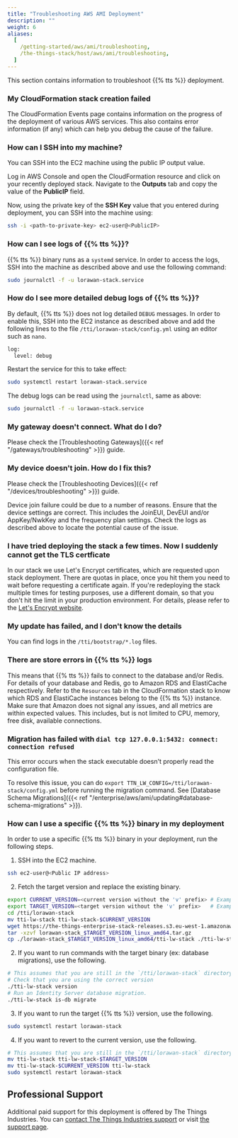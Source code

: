 ```yaml
---
title: "Troubleshooting AWS AMI Deployment"
description: ""
weight: 6
aliases:
  [
    /getting-started/aws/ami/troubleshooting,
    /the-things-stack/host/aws/ami/troubleshooting,
  ]
---
```


<!--
TODO: https://github.com/TheThingsNetwork/lorawan-stack/issues/2714
Move to generic getting started guide once ready.
-->

This section contains information to troubleshoot {{% tts %}} deployment.

<!--more-->

### My CloudFormation stack creation failed

The CloudFormation Events page contains information on the progress of the deployment of various AWS services. This also contains error information (if any) which can help you debug the cause of the failure.

### How can I SSH into my machine?

You can SSH into the EC2 machine using the public IP output value.

Log in AWS Console and open the CloudFormation resource and click on your recently deployed stack. Navigate to the **Outputs** tab and copy the value of the **PublicIP** field.

Now, using the private key of the **SSH Key** value that you entered during deployment, you can SSH into the machine using:

```bash
ssh -i <path-to-private-key> ec2-user@<PublicIP>
```

### How can I see logs of {{% tts %}}?

{{% tts %}} binary runs as a `systemd` service. In order to access the logs, SSH into the machine as described above and use the following command:

```bash
sudo journalctl -f -u lorawan-stack.service
```

### How do I see more detailed debug logs of {{% tts %}}?

By default, {{% tts %}} does not log detailed `DEBUG` messages. In order to enable this, SSH into the EC2 instance as described above and add the following lines to the file `/tti/lorawan-stack/config.yml` using an editor such as `nano`.

```bash
log:
  level: debug
```

Restart the service for this to take effect:

```bash
sudo systemctl restart lorawan-stack.service
```

The debug logs can be read using the `journalctl`, same as above:

```bash
sudo journalctl -f -u lorawan-stack.service
```

### My gateway doesn't connect. What do I do?

Please check the [Troubleshooting Gateways]({{< ref "/gateways/troubleshooting" >}}) guide.

### My device doesn't join. How do I fix this?

Please check the [Troubleshooting Devices]({{< ref "/devices/troubleshooting" >}}) guide.

Device join failure could be due to a number of reasons. Ensure that the device settings are correct. This includes the JoinEUI, DevEUI and/or AppKey/NwkKey and the frequency plan settings. Check the logs as described above to locate the potential cause of the issue.

### I have tried deploying the stack a few times. Now I suddenly cannot get the TLS certficate

In our stack we use Let's Encrypt certificates, which are requested upon stack deployment. There are quotas in place, once you hit them you need to wait before requesting a certificate again. If you're redeploying the stack multiple times for testing purposes, use a different domain, so that you don't hit the limit in your production environment. For details, please refer to the [Let's Encrypt website](https://letsencrypt.org/docs/rate-limits/).

### My update has failed, and I don't know the details

You can find logs in the `/tti/bootstrap/*.log` files.

### There are store errors in {{% tts %}} logs

This means that {{% tts %}} fails to connect to the database and/or Redis. For details of your database and Redis, go to Amazon RDS and ElastiCache respectively. Refer to the `Resources` tab in the CloudFormation stack to know which RDS and ElastiCache instances belong to the {{% tts %}} instance. Make sure that Amazon does not signal any issues, and all metrics are within expected values. This includes, but is not limited to CPU, memory, free disk, available connections.

### Migration has failed with `dial tcp 127.0.0.1:5432: connect: connection refused`

This error occurs when the stack executable doesn't properly read the configuration file.

To resolve this issue, you can do `export TTN_LW_CONFIG=/tti/lorawan-stack/config.yml` before running the migration command. See [Database Schema Migrations]({{< ref "/enterprise/aws/ami/updating#database-schema-migrations" >}}).

### How can I use a specific {{% tts %}} binary in my deployment

In order to use a specific {{% tts %}} binary in your deployment, run the following steps.

1. SSH into the EC2 machine.

```bash
ssh ec2-user@<Public IP address>
```

2. Fetch the target version and replace the existing binary.

```bash
export CURRENT_VERSION=<current version without the 'v' prefix> # Example: 3.30.0
export TARGET_VERSION=<target version without the 'v' prefix>   # Example: 3.29.0
cd /tti/lorawan-stack
mv tti-lw-stack tti-lw-stack-$CURRENT_VERSION
wget https://the-things-enterprise-stack-releases.s3.eu-west-1.amazonaws.com/$TARGET_VERSION/lorawan-stack_$TARGET_VERSION_linux_amd64.tar.gz
tar -xzvf lorawan-stack_$TARGET_VERSION_linux_amd64.tar.gz
cp ./lorawan-stack_$TARGET_VERSION_linux_amd64/tti-lw-stack ./tti-lw-stack
```

2. If you want to run commands with the target binary (ex: database migrations), use the following.

```bash
# This assumes that you are still in the `/tti/lorawan-stack` directory.
# Check that you are using the correct version
./tti-lw-stack version
# Run an Identity Server database migration.
./tti-lw-stack is-db migrate
```

3. If you want to run the target {{% tts %}} version, use the following.

```bash
sudo systemctl restart lorawan-stack
```

4. If you want to revert to the current version, use the following.

```bash
# This assumes that you are still in the `/tti/lorawan-stack` directory.
mv tti-lw-stack tti-lw-stack-$TARGET_VERSION
mv tti-lw-stack-$CURRENT_VERSION tti-lw-stack
sudo systemctl restart lorawan-stack
```

## Professional Support

Additional paid support for this deployment is offered by The Things Industries. You can [contact The Things Industries support](mailto:support@thethingsindustries.com) or visit [the support page](https://www.thethingsindustries.com/support/).
